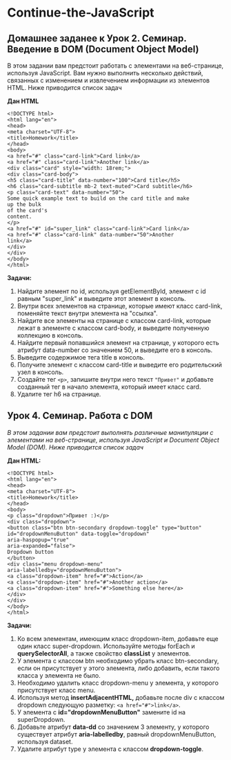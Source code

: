 # **Continue-the-JavaScript**
## **Домашнее заданее к Урок 2. Семинар. Введение в DOM (Document Object Model)**

В этом задании вам предстоит работать с элементами на веб-странице, используя
JavaScript. Вам нужно выполнить несколько действий, связанных с изменением и
извлечением информации из элементов HTML. Ниже приводится список задач

**Дан HTML**
```
<!DOCTYPE html>
<html lang="en">
<head>
<meta charset="UTF-8">
<title>Homework</title>
</head>
<body>
<a href="#" class="card-link">Card link</a>
<a href="#" class="card-link">Another link</a>
<div class="card" style="width: 18rem;">
<div class="card-body">
<h5 class="card-title" data-number="100">Card title</h5>
<h6 class="card-subtitle mb-2 text-muted">Card subtitle</h6>
<p class="card-text" data-number="50">
Some quick example text to build on the card title and make
up the bulk
of the card's
content.
</p>
<a href="#" id="super_link" class="card-link">Card link</a>
<a href="#" class="card-link" data-number="50">Another
link</a>
</div>
</div>
</body>
</html>
```

**Задачи:**
1. Найдите элемент по id, используя getElementById, элемент с id равным
"super_link" и выведите этот элемент в консоль.
2. Внутри всех элементов на странице, которые имеют класс card-link,
поменяйте текст внутри элемента на "ссылка".
3. Найдите все элементы на странице с классом card-link, которые лежат в
элементе с классом card-body, и выведите полученную коллекцию в консоль.
4. Найдите первый попавшийся элемент на странице, у которого есть атрибут
data-number со значением 50, и выведите его в консоль.
5. Выведите содержимое тега title в консоль.
6. Получите элемент с классом card-title и выведите его родительский узел в
консоль.
7. Создайте тег `<p>`, запишите внутри него текст `"Привет"` и добавьте созданный
тег в начало элемента, который имеет класс card.
8. Удалите тег h6 на странице.



## Урок 4. Семинар. Работа с DOM

_В этом задании вам предстоит выполнять различные манипуляции с элементами на веб-странице, используя JavaScript и Document Object Model (DOM). Ниже приводится список задач_

**Дан HTML:**
```
<!DOCTYPE html>
<html lang="en">
<head>
<meta charset="UTF-8">
<title>Homework</title>
</head>
<body>
<p class="dropdown">Привет :)</p>
<div class="dropdown">
<button class="btn btn-secondary dropdown-toggle" type="button"
id="dropdownMenuButton" data-toggle="dropdown"
aria-haspopup="true"
aria-expanded="false">
Dropdown button
</button>
<div class="menu dropdown-menu"
aria-labelledby="dropdownMenuButton">
<a class="dropdown-item" href="#">Action</a>
<a class="dropdown-item" href="#">Another action</a>
<a class="dropdown-item" href="#">Something else here</a>
</div>
</div>
</body>
</html>
```

**Задачи:**
1. Ко всем элементам, имеющим класс dropdown-item, добавьте еще один класс
super-dropdown. Используйте методы forEach и __querySelectorAll__, а
также свойство __classList__ у элементов.
2. У элемента с классом btn необходимо убрать класс btn-secondary, если он
присутствует у этого элемента, либо добавить, если такого класса у элемента
не было.
3. Необходимо удалить класс dropdown-menu у элемента, у которого
присутствует класс menu.
4. Используя метод __insertAdjacentHTML,__ добавьте после div с классом
dropdown следующую разметку: ```<a href="#">link</a>```.
5. У элемента с __id="dropdownMenuButton"__ замените id на superDropdown.
6. Добавьте атрибут __data-dd__ со значением 3 элементу, у которого существует
атрибут __aria-labelledby__, равный dropdownMenuButton, используя
dataset.
7. Удалите атрибут type у элемента с классом __dropdown-toggle__.